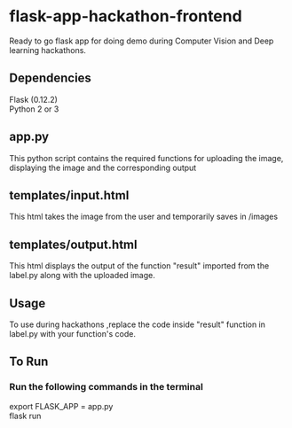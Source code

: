 # flask-app-hackathon-frontend
Ready to go flask app for doing demo during Computer Vision and Deep learning hackathons.

## Dependencies
Flask (0.12.2)<br />
Python 2 or 3

## app.py
This python script contains the required functions for uploading the image, displaying the image and the corresponding output

## templates/input.html
This html takes the image from the user and temporarily saves in /images 

## templates/output.html
This html displays the output of the function "result" imported from the label.py along with the uploaded image.

## Usage
To use during hackathons ,replace the code inside "result" function in label.py with your function's code.

## To Run
### Run the following commands in the terminal

export FLASK_APP = app.py<br />
flask run<br />
